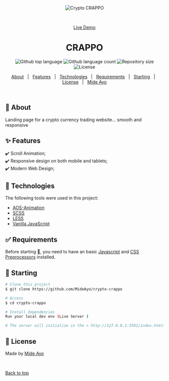 <div align="center" id="top"> 
  <img src="./.github/app.gif" alt="Crypto CRAPPO" />

&#xa0;

<a href="https://crappo-cryypto.netlify.app">Live Demo</a>

</div>

<h1 align="center">CRAPPO</h1>

<p align="center">
  <img alt="Github top language" src="https://img.shields.io/github/languages/top/MideAyo/crypto-crappo?color=56BEB8">

  <img alt="Github language count" src="https://img.shields.io/github/languages/count/MideAyo/crypto-crappo?color=56BEB8">

  <img alt="Repository size" src="https://img.shields.io/github/repo-size/MideAyo/crypto-crappo?color=56BEB8">

  <img alt="License" src="https://img.shields.io/github/license/MideAyo/crypto-crappo?color=56BEB8">

  <!-- <img alt="Github issues" src="https://img.shields.io/github/issues/MideAyo/crypto-crappo?color=56BEB8" /> -->

  <!-- <img alt="Github forks" src="https://img.shields.io/github/forks/MideAyo/crypto-crappo?color=56BEB8" /> -->

  <!-- <img alt="Github stars" src="https://img.shields.io/github/stars/MideAyo/crypto-crappo?color=56BEB8" /> -->
</p>

<!-- Status -->

<!-- <h4 align="center">
	🚧 🚀 Under construction...  🚧
</h4>

<hr> -->

<p align="center">
  <a href="#dart-about">About</a> &#xa0; | &#xa0; 
  <a href="#sparkles-features">Features</a> &#xa0; | &#xa0;
  <a href="#rocket-technologies">Technologies</a> &#xa0; | &#xa0;
  <a href="#white_check_mark-requirements">Requirements</a> &#xa0; | &#xa0;
  <a href="#checkered_flag-starting">Starting</a> &#xa0; | &#xa0;
  <a href="#memo-license">License</a> &#xa0; | &#xa0;
  <a href="https://github.com/MideAyo" target="_blank">Mide Ayo</a>
</p>

<br>

## :dart: About

Landing page for a crypto currency trading website... smooth and responsive

## :sparkles: Features

:heavy_check_mark: Scroll Animation;\
:heavy_check_mark: Responsive design on both mobile and tablets;\
:heavy_check_mark: Modern Web Design;

## :rocket: Technologies

The following tools were used in this project:

- [AOS-Animation](https://michalsnik.github.io/aos/)
- [SCSS](https://developer.mozilla.org/en-US/docs/Glossary/CSS_preprocessor)
- [LESS](https://developer.mozilla.org/en-US/docs/Glossary/CSS_preprocessor)
- [Vanilla JavaScript](https://developer.mozilla.org/en-US/docs/Web/JavaScript)

## :white_check_mark: Requirements

Before starting :checkered_flag:, you need to have an basic [Javascript](https://developer.mozilla.org/en-US/docs/Web/JavaScript) and [CSS Preprocessors](https://developer.mozilla.org/en-US/docs/Glossary/CSS_preprocessor) installed.

## :checkered_flag: Starting

```bash
# Clone this project
$ git clone https://github.com/MideAyo/crypto-crappo

# Access
$ cd crypto-crappo

# Install dependencies
Run your local dev env (Live Server )

# The server will initialize in the < http://127.0.0.1:5502/index.html>
```

## :memo: License

Made by <a href="https://github.com/MideAyo" target="_blank">Mide Ayo</a>

&#xa0;

<a href="#top">Back to top</a>
